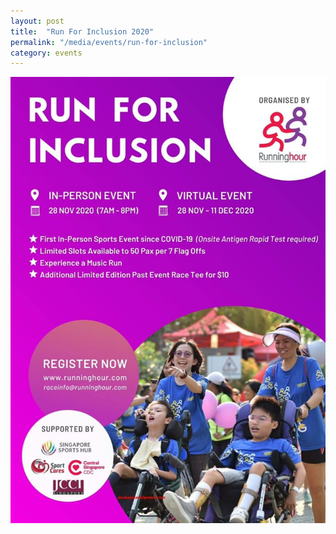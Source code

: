 ```yaml
---
layout: post
title:  "Run For Inclusion 2020"
permalink: "/media/events/run-for-inclusion"
category: events
---
```


![Run For Inclusion](/images/Run_For_Inclusion.jpg)

